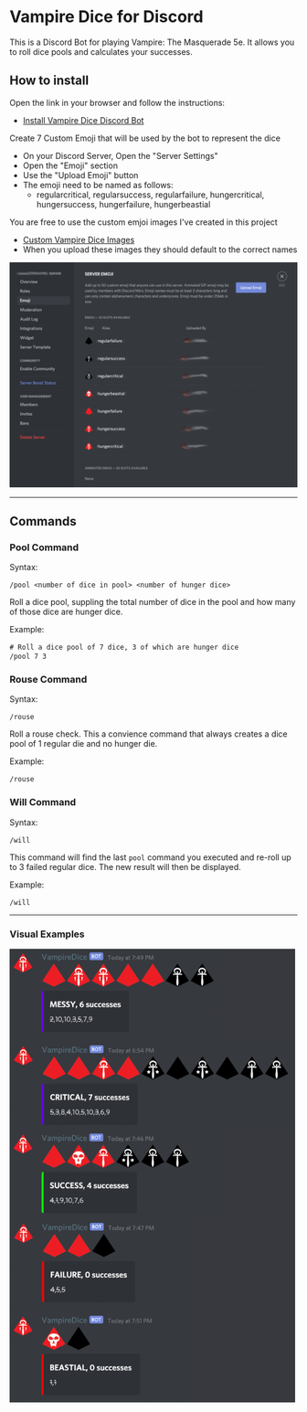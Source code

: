 # Vampire Dice for Discord

This is a Discord Bot for playing Vampire: The Masquerade 5e. It allows you to roll dice pools and calculates your successes.

## How to install

Open the link in your browser and follow the instructions:

- [Install Vampire Dice Discord Bot](https://discord.com/api/oauth2/authorize?client_id=784904882154504243&permissions=350272&scope=bot)

Create 7 Custom Emoji that will be used by the bot to represent the dice

- On your Discord Server, Open the "Server Settings"
- Open the "Emoji" section
- Use the "Upload Emoji" button
- The emoji need to be named as follows:
  - regularcritical, regularsuccess, regularfailure, hungercritical, hungersuccess, hungerfailure, hungerbeastial

You are free to use the custom emjoi images I've created in this project

- [Custom Vampire Dice Images](./emoji/emoji.zip)
- When you upload these images they should default to the correct names

<img src="./images/discord-settings-emoji.png?raw=true" width="800">

---

## Commands

### Pool Command

Syntax:

```
/pool <number of dice in pool> <number of hunger dice>
```

Roll a dice pool, suppling the total number of dice in the pool and how many of those dice are hunger dice.

Example:

```
# Roll a dice pool of 7 dice, 3 of which are hunger dice
/pool 7 3
```

### Rouse Command

Syntax:

```
/rouse
```

Roll a rouse check. This a convience command that always creates a dice pool of 1 regular die and no hunger die.

Example:

```
/rouse
```

### Will Command

Syntax:

```
/will
```

This command will find the last `pool` command you executed and re-roll up to 3 failed regular dice. The new result will then be displayed.

Example:

```
/will
```

---

### Visual Examples

<img src="./images/vampire-dice.png?raw=true" width="500" />
